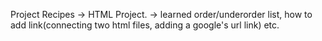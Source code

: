Project Recipes -> HTML Project.
                -> learned order/underorder list, how to add link(connecting two html files, adding a google's url link) etc.
